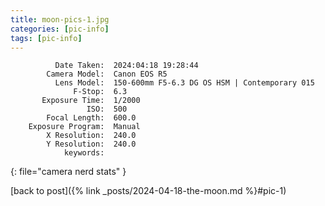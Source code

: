 ```yaml
---
title: moon-pics-1.jpg
categories: [pic-info]
tags: [pic-info]
---
```


```text
          Date Taken:  2024:04:18 19:28:44
        Camera Model:  Canon EOS R5
          Lens Model:  150-600mm F5-6.3 DG OS HSM | Contemporary 015
              F-Stop:  6.3
       Exposure Time:  1/2000
                 ISO:  500
        Focal Length:  600.0
    Exposure Program:  Manual
        X Resolution:  240.0
        Y Resolution:  240.0
            keywords:  
```
{: file="camera nerd stats" }

[back to post]({% link _posts/2024-04-18-the-moon.md %}#pic-1)